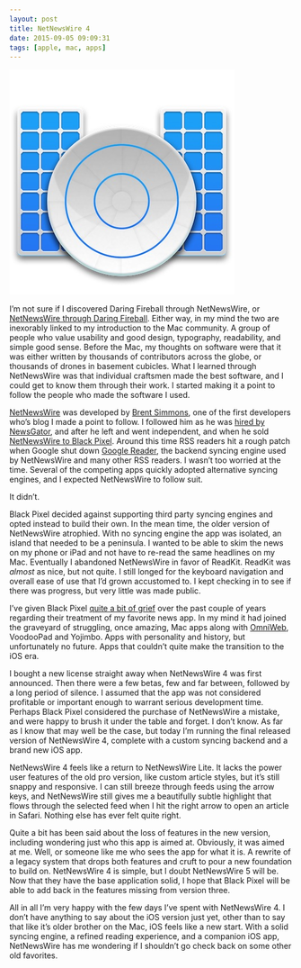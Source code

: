 ```yaml
---
layout: post
title: NetNewsWire 4
date: 2015-09-05 09:09:31
tags: [apple, mac, apps]
---
```


<img src="/media/nnw-icon.jpg" />

I’m not sure if I discovered Daring Fireball through NetNewsWire, or [NetNewsWire through Daring Fireball][1]. Either way, in my mind the two are inexorably linked to my introduction to the Mac community. A group of people who value usability and good design, typography, readability, and simple good sense. Before the Mac, my thoughts on software were that it was either written by thousands of contributors across the globe, or thousands of drones in basement cubicles. What I learned through NetNewsWire was that individual craftsmen made the best software, and I could get to know them through their work. I started making it a point to follow the people who made the software I used. 

[NetNewsWire][2] was developed by [Brent Simmons][3], one of the first developers who’s blog I made a point to follow. I followed him as he was [hired by NewsGator][4], and after he left and went independent, and when he sold [NetNewsWire to Black Pixel][5]. Around this time RSS readers hit a rough patch when Google shut down [Google Reader][6], the backend syncing engine used by NetNewsWire and many other RSS readers. I wasn’t too worried at the time. Several of the competing apps quickly adopted alternative syncing engines, and I expected NetNewsWire to follow suit. 

It didn’t. 

Black Pixel decided against supporting third party syncing engines and opted instead to build their own. In the mean time, the older version of NetNewsWire atrophied. With no syncing engine the app was isolated, an island that needed to be a peninsula. I wanted to be able to skim the news on my phone or iPad and not have to re-read the same headlines on my Mac. Eventually I abandoned NetNewsWire in favor of ReadKit. ReadKit was *almost* as nice, but not quite. I still longed for the keyboard navigation and overall ease of use that I’d grown accustomed to. I kept checking in to see if there was progress, but very little was made public. 

I’ve given Black Pixel [quite a bit of grief][7] over the past couple of years regarding their treatment of my favorite news app. In my mind it had joined the graveyard of struggling, once amazing, Mac apps along with [OmniWeb][8], VoodooPad and Yojimbo. Apps with personality and history, but unfortunately no future. Apps that couldn’t quite make the transition to the iOS era. 

I bought a new license straight away when NetNewsWire 4 was first announced. Then there were a few betas, few and far between, followed by a long period of silence. I assumed that the app was not considered profitable or important enough to warrant serious development time. Perhaps Black Pixel considered the purchase of NetNewsWire a mistake, and were happy to brush it under the table and forget. I don’t know. As far as I know that may well be the case, but today I’m running the final released version of NetNewsWire 4, complete with a custom syncing backend and a brand new iOS app. 

NetNewsWire 4 feels like a return to NetNewsWire Lite. It lacks the power user features of the old pro version, like custom article styles, but it’s still snappy and responsive. I can still breeze through feeds using the arrow keys, and NetNewsWire still gives me a beautifully subtle highlight that flows through the selected feed when I hit the right arrow to open an article in Safari. Nothing else has ever felt quite right. 

Quite a bit has been said about the loss of features in the new version, including wondering just who this app is aimed at. Obviously, it was aimed at me. Well, or someone like me who sees the app for what it is. A rewrite of a legacy system that drops both features and cruft to pour a new foundation to build on. NetNewsWire 4 is simple, but I doubt NetNewsWire 5 will be. Now that they have the base application solid, I hope that Black Pixel will be able to add back in the features missing from version three. 

All in all I’m very happy with the few days I’ve spent with NetNewsWire 4. I don’t have anything to say about the iOS version just yet, other than to say that like it’s older brother on the Mac, iOS feels like a new start. With a solid syncing engine, a refined reading experience, and a companion iOS app, NetNewsWire has me wondering if I shouldn’t go check back on some other old favorites.  

[1]:	http://daringfireball.net/2002/09/feed_me
[2]:	http://netnewswireapp.com
[3]:	http://inessential.com
[4]:	http://daringfireball.net/2005/10/the_life
[5]:	https://blackpixel.com/writing/2011/06/black-pixel-acquires-netnewswire.html
[6]:	http://bits.blogs.nytimes.com/2013/03/14/the-end-of-google-reader-sends-internet-into-an-uproar/
[7]:	https://jonathanbuys.com/01-19-2013/iCloud_and_Core_Data.html
[8]:	http://omnistaging.omnigroup.com/omniweb/

